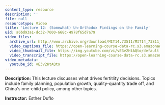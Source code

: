 ```yaml
---
content_type: resource
description: ''
file: null
resourcetype: Video
title: 'Lecture 12: (Somewhat) Un-Orthodox Findings on the Family'
uid: a6bd93a1-dc32-7000-668c-4978f65d7a79
video_files:
  archive_url: http://www.archive.org/download/MIT14.73S11/MIT14_73S11_lec12_300k.mp4
  video_captions_file: https://open-learning-course-data-rc.s3.amazonaws.com/14-73-the-challenge-of-world-poverty-spring-2011/06bb8444ae805103841e66331346be95_vE3v2HtAQto.vtt
  video_thumbnail_file: https://img.youtube.com/vi/vE3v2HtAQto/default.jpg
  video_transcript_file: https://open-learning-course-data-rc.s3.amazonaws.com/14-73-the-challenge-of-world-poverty-spring-2011/79034299fc2bfc38d3fcd90ca95412cd_vE3v2HtAQto.pdf
video_metadata:
  youtube_id: vE3v2HtAQto
---
```


**Description:** This lecture discusses what drives fertitlity decisions. Topics include family planning, population growth, quality-quantity trade off, and China's one-child policy, among other topics.

**Instructor:** Esther Duflo